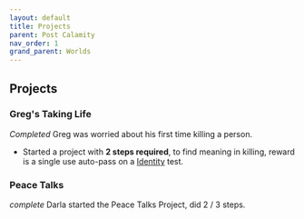 ```yaml
---
layout: default
title: Projects
parent: Post Calamity
nav_order: 1
grand_parent: Worlds
---
```


## Projects

### Greg's Taking Life
*Completed*
Greg was worried about his first time killing a person.
* Started a project with **2 steps required**, to find meaning in killing, reward is a single use auto-pass on a [Identity](../../Spirit#Identity) test.

### Peace Talks
*complete*
Darla started the Peace Talks Project, did 2 / 3 steps. 

